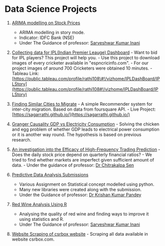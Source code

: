 # **Data Science Projects**
1. [ARIMA modelling on Stock Prices](https://github.com/sagarrathi/Projects/tree/master/Arima%20modeling%20on%20Stock%20Prices)
    - ARIMA modelling in story mode.
    - Indicator: IDFC Bank (NSE)
    - Under The Guidance of professor: [Sarveshwar Kumar Inani](https://www.linkedin.com/in/sarveshwar-kumar-inani-635a9332/)

2.   [Collecting data for IPL(Indian Premier Leauge) Dashboard](https://github.com/sagarrathi/Projects/tree/master/Collecting%20data%20for%20IPL%20Dashboard%20)
    - Want to bid for IPL players? This project will help you.
    - Use this project to download images of every cricketer available in \"espncricinfo.com\".
    - For our project images of around 700 Cricketers were obtained 10 minutes.
    - Tableau Link: [https://public.tableau.com/profile/rathi108\#!/vizhome/IPLDashBoard/IPLStory](https://public.tableau.com/profile/rathi108#!/vizhome/IPLDashBoard/IPLStory)

3.   [Finding Similar Cities to Migrate](https://github.com/sagarrathi/Projects/tree/master/Finding%20Similar%20Cities%20to%20Migrate)
    - A simple Recommender system for inter-city migration. Based on data from foursquare API.
    - Live Project: [https://sagarrathi.github.io/](https://sagarrathi.github.io/)

4.   [Granger Causality GDP vs Electricity Consumption](https://github.com/sagarrathi/Projects/tree/master/Granger%20Causality%20GDP%20vs%20Electricity%20Consumption)
    - Solving the chicken and egg problem of whether GDP leads to electrical power consumption or it is another way round. The hypothesis is based on previous research.

5.   [An investigation into the Efficacy of High-Frequency Trading Prediction](https://github.com/sagarrathi/Projects/tree/master/Investigation%20into%20The%20Efficacy%20of%20High%20Frequency%20Trading%20Prediction)
    - Does the daily stock price depend on quarterly financial ratios?
    - We tried to find whether markets are imperfect given sufficient amount of data.
    - Under the guidance of professor: [Dr Chitrakalpa Sen](https://www.linkedin.com/in/chitrakalpa-sen-7666467/)

6. [Predictive Data Analysis Submissions](https://github.com/sagarrathi/Projects/tree/master/Predictive%20Data%20Analysis%20Submissions)
    - Various Assignment on Statistical concept modelled using python.
    - Many new libraries were created along with the submission.
    - Under the Guidance of professor: [Dr Krishan Kumar Pandey](https://www.linkedin.com/in/dr-krishan-kumar-pandey-02790514/)

7. [Red Wine Analysis Using R](https://github.com/sagarrathi/Projects/tree/master/Red%20Wine%20Analysis%20Using%20R)
    - Analysing the quality of red wine and finding ways to improve it using statistics and R.
    - Under The Guidance of professor: [Sarveshwar Kumar Inani](https://www.linkedin.com/in/sarveshwar-kumar-inani-635a9332/)

8.   [Website Scraping of csrbox website](https://github.com/sagarrathi/Projects/tree/master/Website%20Scraping%20of%20csrbox%20website)
    - Scraping all data available in website csrbox.com.
